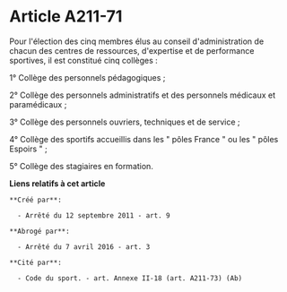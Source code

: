 # Article A211-71

Pour l'élection des cinq membres élus au conseil d'administration de chacun des centres de ressources, d'expertise et de
performance sportives, il est constitué cinq collèges : 

1° Collège des personnels pédagogiques ; 

2° Collège des personnels administratifs et des personnels médicaux et paramédicaux ; 

3° Collège des personnels ouvriers, techniques et de service ; 

4° Collège des sportifs accueillis dans les " pôles France  "   ou les " pôles Espoirs " ; 

5° Collège des stagiaires en formation.

**Liens relatifs à cet article**

	**Créé par**:

	  - Arrêté du 12 septembre 2011 - art. 9

	**Abrogé par**:

	  - Arrêté du 7 avril 2016 - art. 3

	**Cité par**:

	  - Code du sport. - art. Annexe II-18 (art. A211-73) (Ab)
